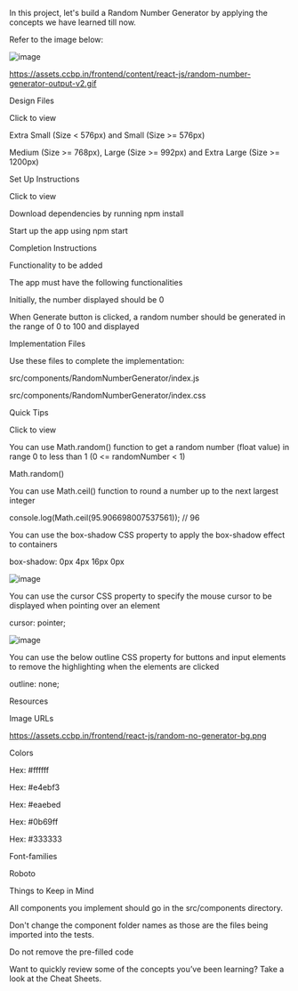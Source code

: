 In this project, let's build a Random Number Generator by applying the concepts we have learned till now.

Refer to the image below:

![image](https://github.com/bukka5sandhya/RandomNumberGenerator/assets/133884532/ca092ecf-1e82-43e6-9a4e-15cef6a3301a)

https://assets.ccbp.in/frontend/content/react-js/random-number-generator-output-v2.gif

Design Files

Click to view

Extra Small (Size < 576px) and Small (Size >= 576px)

Medium (Size >= 768px), Large (Size >= 992px) and Extra Large (Size >= 1200px)

Set Up Instructions

Click to view

Download dependencies by running npm install

Start up the app using npm start

Completion Instructions

Functionality to be added

The app must have the following functionalities

Initially, the number displayed should be 0

When Generate button is clicked, a random number should be generated in the range of 0 to 100 and displayed

Implementation Files

Use these files to complete the implementation:

src/components/RandomNumberGenerator/index.js

src/components/RandomNumberGenerator/index.css

Quick Tips

Click to view

You can use Math.random() function to get a random number (float value) in range 0 to less than 1 (0 <= randomNumber < 1)

 Math.random()

 You can use Math.ceil() function to round a number up to the next largest integer

 console.log(Math.ceil(95.906698007537561)); // 96

 You can use the box-shadow CSS property to apply the box-shadow effect to containers

  box-shadow: 0px 4px 16px 0px 


  ![image](https://github.com/bukka5sandhya/RandomNumberGenerator/assets/133884532/2c836214-936a-4563-a4b3-b7bf61385a34)

  You can use the cursor CSS property to specify the mouse cursor to be displayed when pointing over an element

  cursor: pointer;
  
  ![image](https://github.com/bukka5sandhya/RandomNumberGenerator/assets/133884532/04be2ec1-b407-4fe0-aa9c-989012714119)

 You can use the below outline CSS property for buttons and input elements to remove the highlighting when the elements are clicked

  outline: none;

Resources

Image URLs

https://assets.ccbp.in/frontend/react-js/random-no-generator-bg.png

Colors

Hex: #ffffff

Hex: #e4ebf3

Hex: #eaebed

Hex: #0b69ff

Hex: #333333

Font-families

Roboto

Things to Keep in Mind

All components you implement should go in the src/components directory.

Don't change the component folder names as those are the files being imported into the tests.

Do not remove the pre-filled code

Want to quickly review some of the concepts you’ve been learning? Take a look at the Cheat Sheets.

